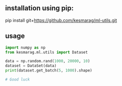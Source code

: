 ## installation using pip:

pip install git+https://github.com/kesmarag/ml-utils.git

## usage
```python
import numpy as np
from kesmarag.ml.utils import Dataset

data = np.random.rand(1000, 20000, 10)
dataset = DataSet(data)
print(dataset.get_batch(5, 1000).shape)

# Good luck
```